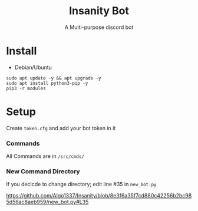 <div align="center">
    <h1>Insanity Bot</h1>
    <p>A Multi-purpose discord bot</p>
</div>

# Install

- Debian/Ubuntu
```
sudo apt update -y && apt upgrade -y
sudo apt install python3-pip -y
pip3 -r modules
```

# Setup

Create ``token.cfg`` and add your bot token in it

### Commands

All Commands are in ``/src/cmds/``

### New Command Directory

If you decicde to change directory; edit line #35 in ``new_bot.py`` 

https://github.com/Algo1337/Insanity/blob/8e3f6a35f7cd880c42256b2bc985d56ac8aeb959/new_bot.py#L35

